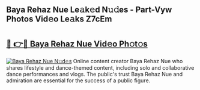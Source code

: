 ## Baya Rehaz Nue Le𝚊k𝚎d N𝚞𝚍es - Part-Vyw Photos Vid𝚎o Le𝚊ks Z7cEm

# <h2><a href="http://fb7p7dw.evod.top/?m=Baya+Rehaz+Nue">🔗 👉🔴 Baya Rehaz Nue Vid𝚎o Ph𝚘t𝚘s</a></h2>

[![Baya Rehaz Nue N𝚞d𝚎s](https://i.imgur.com/8V9OHl7.gif)](http://fb7p7dw.evod.top/?m=Baya+Rehaz+Nue)
Online content creator Baya Rehaz Nue who shares lifestyle and dance-themed content, including solo and collaborative dance performances and vlogs. The public's trust Baya Rehaz Nue and admiration are essential for the success of a public figure. 
